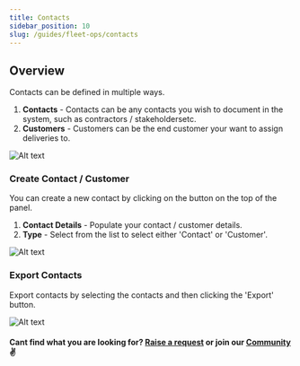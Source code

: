 ```yaml
---
title: Contacts
sidebar_position: 10
slug: /guides/fleet-ops/contacts 
---
```


## Overview

Contacts can be defined in multiple ways. 

1. **Contacts** - Contacts can be any contacts you wish to document in the system, such as contractors / stakeholdersetc. 
2. **Customers** - Customers can be the end customer your want to assign deliveries to. 

![Alt text](image-40.png)

### Create Contact / Customer ###

You can create a new contact by clicking on the button on the top of the panel.

1. **Contact Details** - Populate your contact / customer details.
2. **Type** - Select from the list to select either 'Contact' or 'Customer'. 

![Alt text](image-41.png)


### Export Contacts ###

Export contacts by selecting the contacts and then clicking the 'Export' button. 

![Alt text](image-42.png)

#### Cant find what you are looking for? [Raise a request](https://github.com/fleetbase/docs/issues) or join our [Community](https://discord.gg/HnTqQ6zAVn) ✌️ 